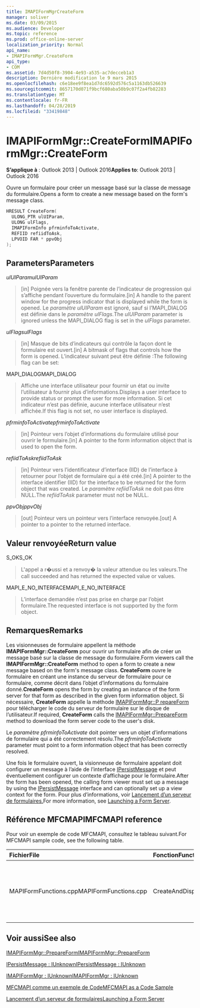 ```yaml
---
title: IMAPIFormMgrCreateForm
manager: soliver
ms.date: 03/09/2015
ms.audience: Developer
ms.topic: reference
ms.prod: office-online-server
localization_priority: Normal
api_name:
- IMAPIFormMgr.CreateForm
api_type:
- COM
ms.assetid: 7d4d50f8-3904-4e93-a535-ac7decceb1a3
description: Dernière modification le 9 mars 2015
ms.openlocfilehash: c6e18ee9f8ea1d7dc6592d576c5a1163db526639
ms.sourcegitcommit: 8657170d071f9bcf680aba50b9c07f2a4fb82283
ms.translationtype: MT
ms.contentlocale: fr-FR
ms.lasthandoff: 04/28/2019
ms.locfileid: "33419848"
---
```

# <a name="imapiformmgrcreateform"></a><span data-ttu-id="6d9f2-103">IMAPIFormMgr::CreateForm</span><span class="sxs-lookup"><span data-stu-id="6d9f2-103">IMAPIFormMgr::CreateForm</span></span>

  
  
<span data-ttu-id="6d9f2-104">**S’applique à** : Outlook 2013 | Outlook 2016</span><span class="sxs-lookup"><span data-stu-id="6d9f2-104">**Applies to**: Outlook 2013 | Outlook 2016</span></span> 
  
<span data-ttu-id="6d9f2-105">Ouvre un formulaire pour créer un message basé sur la classe de message du formulaire.</span><span class="sxs-lookup"><span data-stu-id="6d9f2-105">Opens a form to create a new message based on the form's message class.</span></span>
  
```cpp
HRESULT CreateForm(
  ULONG_PTR ulUIParam,
  ULONG ulFlags,
  IMAPIFormInfo pfrminfoToActivate,
  REFIID refiidToAsk,
  LPVOID FAR * ppvObj
);
```

## <a name="parameters"></a><span data-ttu-id="6d9f2-106">Parameters</span><span class="sxs-lookup"><span data-stu-id="6d9f2-106">Parameters</span></span>

 <span data-ttu-id="6d9f2-107">_ulUIParam_</span><span class="sxs-lookup"><span data-stu-id="6d9f2-107">_ulUIParam_</span></span>
  
> <span data-ttu-id="6d9f2-108">[in] Poignée vers la fenêtre parente de l’indicateur de progression qui s’affiche pendant l’ouverture du formulaire.</span><span class="sxs-lookup"><span data-stu-id="6d9f2-108">[in] A handle to the parent window for the progress indicator that is displayed while the form is opened.</span></span> <span data-ttu-id="6d9f2-109">Le _paramètre ulUIParam_ est ignoré, sauf si l’MAPI_DIALOG est définie dans le _paramètre ulFlags._</span><span class="sxs-lookup"><span data-stu-id="6d9f2-109">The  _ulUIParam_ parameter is ignored unless the MAPI_DIALOG flag is set in the  _ulFlags_ parameter.</span></span> 
    
 <span data-ttu-id="6d9f2-110">_ulFlags_</span><span class="sxs-lookup"><span data-stu-id="6d9f2-110">_ulFlags_</span></span>
  
> <span data-ttu-id="6d9f2-111">[in] Masque de bits d’indicateurs qui contrôle la façon dont le formulaire est ouvert.</span><span class="sxs-lookup"><span data-stu-id="6d9f2-111">[in] A bitmask of flags that controls how the form is opened.</span></span> <span data-ttu-id="6d9f2-112">L’indicateur suivant peut être définie :</span><span class="sxs-lookup"><span data-stu-id="6d9f2-112">The following flag can be set:</span></span>
    
<span data-ttu-id="6d9f2-113">MAPI_DIALOG</span><span class="sxs-lookup"><span data-stu-id="6d9f2-113">MAPI_DIALOG</span></span> 
  
> <span data-ttu-id="6d9f2-114">Affiche une interface utilisateur pour fournir un état ou invite l’utilisateur à fournir plus d’informations.</span><span class="sxs-lookup"><span data-stu-id="6d9f2-114">Displays a user interface to provide status or prompt the user for more information.</span></span> <span data-ttu-id="6d9f2-115">Si cet indicateur n’est pas définie, aucune interface utilisateur n’est affichée.</span><span class="sxs-lookup"><span data-stu-id="6d9f2-115">If this flag is not set, no user interface is displayed.</span></span>
    
 <span data-ttu-id="6d9f2-116">_pfrminfoToActivate_</span><span class="sxs-lookup"><span data-stu-id="6d9f2-116">_pfrminfoToActivate_</span></span>
  
> <span data-ttu-id="6d9f2-117">[in] Pointeur vers l’objet d’informations du formulaire utilisé pour ouvrir le formulaire.</span><span class="sxs-lookup"><span data-stu-id="6d9f2-117">[in] A pointer to the form information object that is used to open the form.</span></span>
    
 <span data-ttu-id="6d9f2-118">_refiidToAsk_</span><span class="sxs-lookup"><span data-stu-id="6d9f2-118">_refiidToAsk_</span></span>
  
> <span data-ttu-id="6d9f2-119">[in] Pointeur vers l’identificateur d’interface (IID) de l’interface à retourner pour l’objet de formulaire qui a été créé.</span><span class="sxs-lookup"><span data-stu-id="6d9f2-119">[in] A pointer to the interface identifier (IID) for the interface to be returned for the form object that was created.</span></span> <span data-ttu-id="6d9f2-120">Le  _paramètre refiidToAsk_ ne doit pas être NULL.</span><span class="sxs-lookup"><span data-stu-id="6d9f2-120">The  _refiidToAsk_ parameter must not be NULL.</span></span> 
    
 <span data-ttu-id="6d9f2-121">_ppvObj_</span><span class="sxs-lookup"><span data-stu-id="6d9f2-121">_ppvObj_</span></span>
  
> <span data-ttu-id="6d9f2-122">[out] Pointeur vers un pointeur vers l’interface renvoyée.</span><span class="sxs-lookup"><span data-stu-id="6d9f2-122">[out] A pointer to a pointer to the returned interface.</span></span>
    
## <a name="return-value"></a><span data-ttu-id="6d9f2-123">Valeur renvoyée</span><span class="sxs-lookup"><span data-stu-id="6d9f2-123">Return value</span></span>

<span data-ttu-id="6d9f2-124">S_OK</span><span class="sxs-lookup"><span data-stu-id="6d9f2-124">S_OK</span></span> 
  
> <span data-ttu-id="6d9f2-125">L'appel a r�ussi et a renvoy� la valeur attendue ou les valeurs.</span><span class="sxs-lookup"><span data-stu-id="6d9f2-125">The call succeeded and has returned the expected value or values.</span></span>
    
<span data-ttu-id="6d9f2-126">MAPI_E_NO_INTERFACE</span><span class="sxs-lookup"><span data-stu-id="6d9f2-126">MAPI_E_NO_INTERFACE</span></span> 
  
> <span data-ttu-id="6d9f2-127">L’interface demandée n’est pas prise en charge par l’objet formulaire.</span><span class="sxs-lookup"><span data-stu-id="6d9f2-127">The requested interface is not supported by the form object.</span></span>
    
## <a name="remarks"></a><span data-ttu-id="6d9f2-128">Remarques</span><span class="sxs-lookup"><span data-stu-id="6d9f2-128">Remarks</span></span>

<span data-ttu-id="6d9f2-129">Les visionneuses de formulaire appellent la méthode **IMAPIFormMgr::CreateForm** pour ouvrir un formulaire afin de créer un message basé sur la classe de message du formulaire.</span><span class="sxs-lookup"><span data-stu-id="6d9f2-129">Form viewers call the **IMAPIFormMgr::CreateForm** method to open a form to create a new message based on the form's message class.</span></span> <span data-ttu-id="6d9f2-130">**CreateForm** ouvre le formulaire en créant une instance du serveur de formulaire pour ce formulaire, comme décrit dans l’objet d’informations du formulaire donné.</span><span class="sxs-lookup"><span data-stu-id="6d9f2-130">**CreateForm** opens the form by creating an instance of the form server for that form as described in the given form information object.</span></span> <span data-ttu-id="6d9f2-131">Si nécessaire, **CreateForm** appelle la méthode [IMAPIFormMgr::P repareForm](imapiformmgr-prepareform.md) pour télécharger le code du serveur de formulaire sur le disque de l’utilisateur.</span><span class="sxs-lookup"><span data-stu-id="6d9f2-131">If required, **CreateForm** calls the [IMAPIFormMgr::PrepareForm](imapiformmgr-prepareform.md) method to download the form server code to the user's disk.</span></span> 
  
<span data-ttu-id="6d9f2-132">Le  _paramètre pfrminfoToActivate_ doit pointer vers un objet d’informations de formulaire qui a été correctement résolu.</span><span class="sxs-lookup"><span data-stu-id="6d9f2-132">The  _pfrminfoToActivate_ parameter must point to a form information object that has been correctly resolved.</span></span> 
  
<span data-ttu-id="6d9f2-133">Une fois le formulaire ouvert, la visionneuse de formulaire appelant doit configurer un message à l’aide de l’interface [IPersistMessage](ipersistmessageiunknown.md) et peut éventuellement configurer un contexte d’affichage pour le formulaire.</span><span class="sxs-lookup"><span data-stu-id="6d9f2-133">After the form has been opened, the calling form viewer must set up a message by using the [IPersistMessage](ipersistmessageiunknown.md) interface and can optionally set up a view context for the form.</span></span> <span data-ttu-id="6d9f2-134">Pour plus d’informations, voir [Lancement d’un serveur de formulaires.](launching-a-form-server.md)</span><span class="sxs-lookup"><span data-stu-id="6d9f2-134">For more information, see [Launching a Form Server](launching-a-form-server.md).</span></span> 
  
## <a name="mfcmapi-reference"></a><span data-ttu-id="6d9f2-135">Référence MFCMAPI</span><span class="sxs-lookup"><span data-stu-id="6d9f2-135">MFCMAPI reference</span></span>

<span data-ttu-id="6d9f2-136">Pour voir un exemple de code MFCMAPI, consultez le tableau suivant.</span><span class="sxs-lookup"><span data-stu-id="6d9f2-136">For MFCMAPI sample code, see the following table.</span></span>
  
|<span data-ttu-id="6d9f2-137">**Fichier**</span><span class="sxs-lookup"><span data-stu-id="6d9f2-137">**File**</span></span>|<span data-ttu-id="6d9f2-138">**Fonction**</span><span class="sxs-lookup"><span data-stu-id="6d9f2-138">**Function**</span></span>|<span data-ttu-id="6d9f2-139">**Commentaire**</span><span class="sxs-lookup"><span data-stu-id="6d9f2-139">**Comment**</span></span>|
|:-----|:-----|:-----|
|<span data-ttu-id="6d9f2-140">MAPIFormFunctions.cpp</span><span class="sxs-lookup"><span data-stu-id="6d9f2-140">MAPIFormFunctions.cpp</span></span>  <br/> |<span data-ttu-id="6d9f2-141">CreateAndDisplayNewMailInFolder</span><span class="sxs-lookup"><span data-stu-id="6d9f2-141">CreateAndDisplayNewMailInFolder</span></span>  <br/> |<span data-ttu-id="6d9f2-142">MFCMAPI utilise la **méthode IMAPIFormMgr::CreateForm** pour créer un formulaire avant de l’afficher.</span><span class="sxs-lookup"><span data-stu-id="6d9f2-142">MFCMAPI uses the **IMAPIFormMgr::CreateForm** method to create a form before displaying it.</span></span>  <br/> |
   
## <a name="see-also"></a><span data-ttu-id="6d9f2-143">Voir aussi</span><span class="sxs-lookup"><span data-stu-id="6d9f2-143">See also</span></span>



[<span data-ttu-id="6d9f2-144">IMAPIFormMgr::PrepareForm</span><span class="sxs-lookup"><span data-stu-id="6d9f2-144">IMAPIFormMgr::PrepareForm</span></span>](imapiformmgr-prepareform.md)
  
[<span data-ttu-id="6d9f2-145">IPersistMessage : IUnknown</span><span class="sxs-lookup"><span data-stu-id="6d9f2-145">IPersistMessage : IUnknown</span></span>](ipersistmessageiunknown.md)
  
[<span data-ttu-id="6d9f2-146">IMAPIFormMgr : IUnknown</span><span class="sxs-lookup"><span data-stu-id="6d9f2-146">IMAPIFormMgr : IUnknown</span></span>](imapiformmgriunknown.md)


[<span data-ttu-id="6d9f2-147">MFCMAPI comme un exemple de Code</span><span class="sxs-lookup"><span data-stu-id="6d9f2-147">MFCMAPI as a Code Sample</span></span>](mfcmapi-as-a-code-sample.md)
  
[<span data-ttu-id="6d9f2-148">Lancement d’un serveur de formulaires</span><span class="sxs-lookup"><span data-stu-id="6d9f2-148">Launching a Form Server</span></span>](launching-a-form-server.md)

